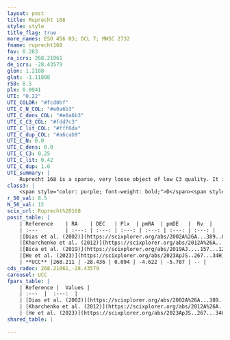```yaml
---
layout: post
title: Ruprecht 168
style: style
title_flag: true
more_names: ESO 456 03; OCL 7; MWSC 2732
fname: ruprecht168
fov: 0.283
ra_icrs: 268.21061
de_icrs: -28.43579
glon: 1.2188
glat: -1.11808
r50: 8.5
plx: 0.0941
UTI: "0.22"
UTI_COLOR: "#fcd0bf"
UTI_C_N_COL: "#e0a6b3"
UTI_C_dens_COL: "#e0a6b3"
UTI_C_C3_COL: "#fdd7c3"
UTI_C_lit_COL: "#fff6da"
UTI_C_dup_COL: "#a6cab9"
UTI_C_N: 0.0
UTI_C_dens: 0.0
UTI_C_C3: 0.25
UTI_C_lit: 0.42
UTI_C_dup: 1.0
UTI_summary: |
    Ruprecht 168 is a sparse, very loose object of low C3 quality. It is poorly studied in the literature.<br><br><span style="color: #99180f; font-weight: bold;">Warning: </span>contains less than 25 stars with <i>P>0.5</i> estimated.
class3: |
    <span style="color: purple; font-weight: bold;">D</span><span style="color: #FFC300; font-weight: bold;">B</span>
r_50_val: 8.5
N_50_val: 12
scix_url: Ruprecht%20168
posit_table: |
    | Reference    | RA    | DEC   | Plx  | pmRA  | pmDE   |  Rv  |
    | :---         | :---: | :---: | :---: | :---: | :---: | :---: |
    |[Dias et al. (2002)](https://scixplorer.org/abs/2002A%26A...389..871D) | 268.192 | -28.433 | -- | -0.68 | -2.23 | -- |
    |[Kharchenko et al. (2012)](https://scixplorer.org/abs/2012A%26A...543A.156K) | 268.207 | -28.44 | -- | -2.05 | -3.45 | -- |
    |[Bica et al. (2019)](https://scixplorer.org/abs/2019AJ....157...12B) | 268.182 | -28.438 | -- | -- | -- | -- |
    |[He et al. (2023)](https://scixplorer.org/abs/2023ApJS..267...34H) | 268.167 | -28.457 | 0.313 | -1.254 | -2.579 | -6.46 |
    | **UCC** |268.211 | -28.436 | 0.094 | -4.622 | -5.787 | -- | 
cds_radec: 268.21061,-28.43579
carousel: UCC
fpars_table: |
    | Reference |  Values |
    | :---  |  :---:  |
    | [Dias et al. (2002)](https://scixplorer.org/abs/2002A%26A...389..871D) | `E(B-V)=2.186, Dist=2626.0, Age=9.1` |
    | [Kharchenko et al. (2012)](https://scixplorer.org/abs/2012A%26A...543A.156K) | `e_bv=2.186, distance=2626, log_age=9.1` |
    | [He et al. (2023)](https://scixplorer.org/abs/2023ApJS..267...34H) | `A0=3.9, m-M=13.15, logA=6.7` |
shared_table: |
    
---
```

